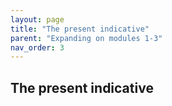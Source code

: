 ```yaml
---
layout: page
title: "The present indicative"
parent: "Expanding on modules 1-3"
nav_order: 3
---
```


## The present indicative